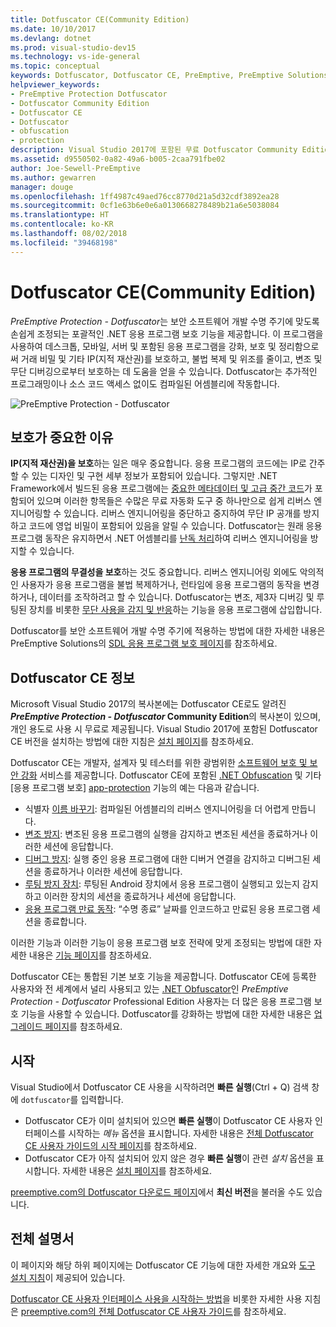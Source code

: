 ```yaml
---
title: Dotfuscator CE(Community Edition)
ms.date: 10/10/2017
ms.devlang: dotnet
ms.prod: visual-studio-dev15
ms.technology: vs-ide-general
ms.topic: conceptual
keywords: Dotfuscator, Dotfuscator CE, PreEmptive, PreEmptive Solutions, PreEmptive Protection, 보호, community edition, obfuscation, .NET, 무료, Visual Studio 2017
helpviewer_keywords:
- PreEmptive Protection Dotfuscator
- Dotfuscator Community Edition
- Dotfuscator CE
- Dotfuscator
- obfuscation
- protection
description: Visual Studio 2017에 포함된 무료 Dotfuscator Community Edition으로 .NET 응용 프로그램을 보호하는 방법에 대해 알아봅니다.
ms.assetid: d9550502-0a82-49a6-b005-2caa791fbe02
author: Joe-Sewell-PreEmptive
ms.author: gewarren
manager: douge
ms.openlocfilehash: 1ff4987c49aed76cc8770d21a5d32cdf3892ea28
ms.sourcegitcommit: 0cf1e63b6e0e6a0130668278489b21a6e5038084
ms.translationtype: HT
ms.contentlocale: ko-KR
ms.lasthandoff: 08/02/2018
ms.locfileid: "39468198"
---
```

# <a name="dotfuscator-community-edition-ce"></a>Dotfuscator CE(Community Edition)

*PreEmptive Protection - Dotfuscator*는 보안 소프트웨어 개발 수명 주기에 맞도록 손쉽게 조정되는 포괄적인 .NET 응용 프로그램 보호 기능을 제공합니다.
이 프로그램을 사용하여 데스크톱, 모바일, 서버 및 포함된 응용 프로그램을 강화, 보호 및 정리함으로써 거래 비밀 및 기타 IP(지적 재산권)를 보호하고, 불법 복제 및 위조를 줄이고, 변조 및 무단 디버깅으로부터 보호하는 데 도움을 얻을 수 있습니다.
Dotfuscator는 추가적인 프로그래밍이나 소스 코드 액세스 없이도 컴파일된 어셈블리에 작동합니다.

![PreEmptive Protection - Dotfuscator](media/header.svg)

## <a name="why-protection-matters"></a>보호가 중요한 이유

**IP(지적 재산권)을 보호**하는 일은 매우 중요합니다.
응용 프로그램의 코드에는 IP로 간주할 수 있는 디자인 및 구현 세부 정보가 포함되어 있습니다.
그렇지만 .NET Framework에서 빌드된 응용 프로그램에는 [중요한 메타데이터 및 고급 중간 코드][assemblies]가 포함되어 있으며 이러한 항목들은 수많은 무료 자동화 도구 중 하나만으로 쉽게 리버스 엔지니어링할 수 있습니다.
리버스 엔지니어링을 중단하고 중지하여 무단 IP 공개를 방지하고 코드에 영업 비밀이 포함되어 있음을 알릴 수 있습니다.
Dotfuscator는 원래 응용 프로그램 동작은 유지하면서 .NET 어셈블리를 [난독 처리][obfuscation]하여 리버스 엔지니어링을 방지할 수 있습니다.

**응용 프로그램의 무결성을 보호**하는 것도 중요합니다.
리버스 엔지니어링 외에도 악의적인 사용자가 응용 프로그램을 불법 복제하거나, 런타임에 응용 프로그램의 동작을 변경하거나, 데이터를 조작하려고 할 수 있습니다.
Dotfuscator는 변조, 제3자 디버깅 및 루팅된 장치를 비롯한 [무단 사용을 감지 및 반응][checks]하는 기능을 응용 프로그램에 삽입합니다.

Dotfuscator를 보안 소프트웨어 개발 수명 주기에 적용하는 방법에 대한 자세한 내용은 PreEmptive Solutions의 [SDL 응용 프로그램 보호 페이지][sdl-protection]를 참조하세요.

## <a name="about-dotfuscator-ce"></a>Dotfuscator CE 정보

Microsoft Visual Studio 2017의 복사본에는 Dotfuscator CE로도 알려진 ***PreEmptive Protection - Dotfuscator* Community Edition**의 복사본이 있으며, 개인 용도로 사용 시 무료로 제공됩니다.
Visual Studio 2017에 포함된 Dotfuscator CE 버전을 설치하는 방법에 대한 지침은 [설치 페이지][install]를 참조하세요.

Dotfuscator CE는 개발자, 설계자 및 테스터를 위한 광범위한 [소프트웨어 보호 및 보안 강화][software-protection] 서비스를 제공합니다.
Dotfuscator CE에 포함된 [.NET Obfuscation][obfuscation] 및 기타 [응용 프로그램 보호] [app-protection] 기능의 예는 다음과 같습니다.

* 식별자 [이름 바꾸기][renaming]: 컴파일된 어셈블리의 리버스 엔지니어링을 더 어렵게 만듭니다.
* [변조 방지][tamper]: 변조된 응용 프로그램의 실행을 감지하고 변조된 세션을 종료하거나 이러한 세션에 응답합니다.
* [디버그 방지][debug]: 실행 중인 응용 프로그램에 대한 디버거 연결을 감지하고 디버그된 세션을 종료하거나 이러한 세션에 응답합니다.
* [루팅 방지 장치][root]: 루팅된 Android 장치에서 응용 프로그램이 실행되고 있는지 감지하고 이러한 장치의 세션을 종료하거나 세션에 응답합니다.
* [응용 프로그램 만료 동작][shelflife]: “수명 종료” 날짜를 인코드하고 만료된 응용 프로그램 세션을 종료합니다.

이러한 기능과 이러한 기능이 응용 프로그램 보호 전략에 맞게 조정되는 방법에 대한 자세한 내용은 [기능 페이지][capabilities]를 참조하세요.

Dotfuscator CE는 통합된 기본 보호 기능을 제공합니다.
Dotfuscator CE에 등록한 사용자와 전 세계에서 널리 사용되고 있는 [.NET Obfuscator][net-obfuscator]인 *PreEmptive Protection - Dotfuscator* Professional Edition 사용자는 더 많은 응용 프로그램 보호 기능을 사용할 수 있습니다.
Dotfuscator를 강화하는 방법에 대한 자세한 내용은 [업그레이드 페이지][upgrades]를 참조하세요.

## <a name="getting-started"></a>시작

Visual Studio에서 Dotfuscator CE 사용을 시작하려면 **빠른 실행**(Ctrl + Q) 검색 창에 `dotfuscator`를 입력합니다.

* Dotfuscator CE가 이미 설치되어 있으면 **빠른 실행**이 Dotfuscator CE 사용자 인터페이스를 시작하는 *메뉴* 옵션을 표시합니다. 자세한 내용은 [전체 Dotfuscator CE 사용자 가이드의 시작 페이지][get-started]를 참조하세요.
* Dotfuscator CE가 아직 설치되어 있지 않은 경우 **빠른 실행**이 관련 *설치* 옵션을 표시합니다. 자세한 내용은 [설치 페이지][install]를 참조하세요.

[preemptive.com의 Dotfuscator 다운로드 페이지][download]에서 **최신 버전**을 불러올 수도 있습니다.

## <a name="full-documentation"></a>전체 설명서

이 페이지와 해당 하위 페이지에는 Dotfuscator CE 기능에 대한 자세한 개요와 [도구 설치 지침][install]이 제공되어 있습니다.

[Dotfuscator CE 사용자 인터페이스 사용을 시작하는 방법][get-started]을 비롯한 자세한 사용 지침은 [preemptive.com의 전체 Dotfuscator CE 사용자 가이드][full]를 참조하세요.

<!-- Copyright © 2017 PreEmptive Solutions, LLC -->

[assemblies]:  https://docs.microsoft.com/en-us/dotnet/standard/assembly-format
[software-protection]:  https://www.preemptive.com/software-protection
[obfuscation]:  https://www.preemptive.com/obfuscation
[app-protection]:  https://www.preemptive.com/application-protection
[sdl-protection]:  https://www.preemptive.com/solutions/SDL-App-Protection
[net-obfuscator]:  https://www.preemptive.com/products/dotfuscator/overview
[download]:  https://www.preemptive.com/products/dotfuscator/downloads

[install]:  install.md
[capabilities]:  capabilities.md
[upgrades]:  upgrades.md

[get-started]:  https://www.preemptive.com/dotfuscator/ce/docs/help/gui_getstarted.html

[renaming]:  https://www.preemptive.com/dotfuscator/ce/docs/help/obfuscation_renaming.html

[checks]:  https://www.preemptive.com/dotfuscator/ce/docs/help/checks_overview.html
[tamper]:  https://www.preemptive.com/dotfuscator/ce/docs/help/checks_tamper.html
[debug]:  https://www.preemptive.com/dotfuscator/ce/docs/help/checks_debug.html
[root]: https://www.preemptive.com/dotfuscator/ce/docs/help/checks_root.html
[shelflife]:  https://www.preemptive.com/dotfuscator/ce/docs/help/checks_shelflife.html

[full]:  https://www.preemptive.com/dotfuscator/ce/docs/help/index.html

